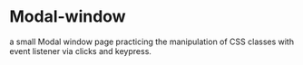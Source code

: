 # Modal-window
a small Modal window page practicing the manipulation of CSS classes with event listener via clicks and keypress.
